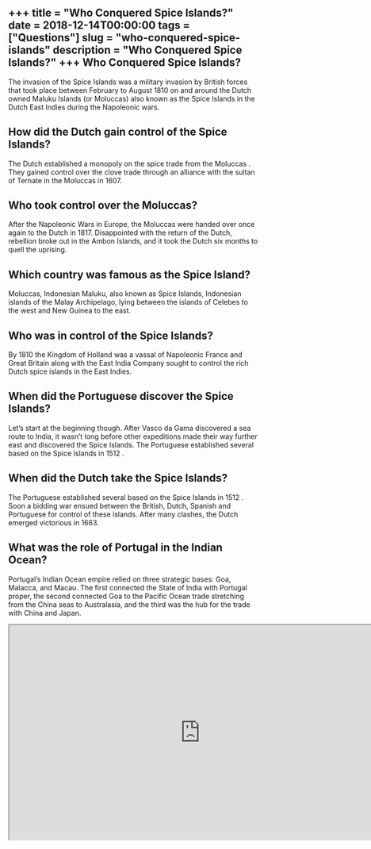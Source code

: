 +++
title = "Who Conquered Spice Islands?"
date = 2018-12-14T00:00:00
tags = ["Questions"]
slug = "who-conquered-spice-islands"
description = "Who Conquered Spice Islands?"
+++
Who Conquered Spice Islands?
----------------------------

The invasion of the Spice Islands was a military invasion by British forces that took place between February to August 1810 on and around the Dutch owned Maluku Islands (or Moluccas) also known as the Spice Islands in the Dutch East Indies during the Napoleonic wars.

How did the Dutch gain control of the Spice Islands?
----------------------------------------------------

The Dutch established a monopoly on the spice trade from the Moluccas . They gained control over the clove trade through an alliance with the sultan of Ternate in the Moluccas in 1607.

Who took control over the Moluccas?
-----------------------------------

After the Napoleonic Wars in Europe, the Moluccas were handed over once again to the Dutch in 1817. Disappointed with the return of the Dutch, rebellion broke out in the Ambon Islands, and it took the Dutch six months to quell the uprising.

Which country was famous as the Spice Island?
---------------------------------------------

Moluccas, Indonesian Maluku, also known as Spice Islands, Indonesian islands of the Malay Archipelago, lying between the islands of Celebes to the west and New Guinea to the east.

Who was in control of the Spice Islands?
----------------------------------------

By 1810 the Kingdom of Holland was a vassal of Napoleonic France and Great Britain along with the East India Company sought to control the rich Dutch spice islands in the East Indies.

When did the Portuguese discover the Spice Islands?
---------------------------------------------------

Let’s start at the beginning though. After Vasco da Gama discovered a sea route to India, it wasn’t long before other expeditions made their way further east and discovered the Spice Islands. The Portuguese established several based on the Spice Islands in 1512 .

When did the Dutch take the Spice Islands?
------------------------------------------

The Portuguese established several based on the Spice Islands in 1512 . Soon a bidding war ensued between the British, Dutch, Spanish and Portuguese for control of these islands. After many clashes, the Dutch emerged victorious in 1663.

What was the role of Portugal in the Indian Ocean?
--------------------------------------------------

Portugal’s Indian Ocean empire relied on three strategic bases: Goa, Malacca, and Macau. The first connected the State of India with Portugal proper, the second connected Goa to the Pacific Ocean trade stretching from the China seas to Australasia, and the third was the hub for the trade with China and Japan.

<iframe allow="accelerometer; autoplay; clipboard-write; encrypted-media; gyroscope; picture-in-picture" allowfullscreen="" class="__youtube_prefs__  epyt-is-override  no-lazyload" data-no-lazy="1" data-origheight="433" data-origwidth="770" data-skipgform_ajax_framebjll="" height="433" id="_ytid_96468" loading="lazy" src="https://www.youtube.com/embed/3rb0HEtYaHw?enablejsapi=1&autoplay=0&cc_load_policy=0&cc_lang_pref=&iv_load_policy=1&loop=0&modestbranding=0&rel=1&fs=1&playsinline=0&autohide=2&theme=dark&color=red&controls=1&" title="YouTube player" width="770"></iframe>